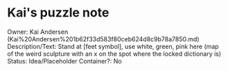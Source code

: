# Kai's puzzle note

Owner: Kai Andersen (Kai%20Andersen%201b62f33d583f80ceb624d8c9b78a7850.md)
Description/Text: Stand at [feet symbol], use white, green, pink here (map of the weird sculpture with an x on the spot where the locked dictionary is) 
Status: Idea/Placeholder
Container?: No